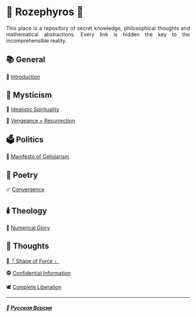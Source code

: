 # 🌹 Rozephyros 🌹
<p align="justify">This place is a repository of secret knowledge, philosophical thoughts and mathematical abstractions. Every link is hidden the key to the incomprehensible reality.</p>

## 📚 General
🥀 [Introduction](introduction.md)
## 🔮 Mysticism
🔮 [Idealistic Spirituality](mirage.md)

🧙 [Vengeance × Resurrection](coronzon.md)
## 🗳️ Politics
🦠 [Manifesto of Cellularism](celluralism.md)
## 📝 Poetry
☄️ [Convergence](convergence.md)
## 🕯️ Theology
🧮 [Numerical Glory](numericalglory.md)
## 💭 Thoughts
👊[「 Shape of Force 」](shape_of_force.md)

🕵️ [Confidential Information](confidential.md)

🕊️ [Complete Liberation](liberation.md)

***

##### 🌻 [Русская Версия](index-2.md)




